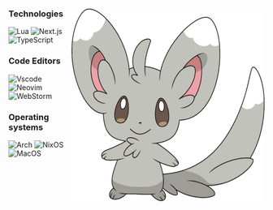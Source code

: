 <div align="center">

<img align="right" src="585965054f6ae202fedf285f.png" width="380px" height="380px">

<div align="left">
  
### Technologies
![Lua](https://img.shields.io/badge/Lua%20-FFFFFF?style=for-the-badge&logo=lua&logoColor=000000)
![Next.js](https://img.shields.io/badge/Next.js%20-FFFFFF?style=for-the-badge&logo=next.js&logoColor=000000)
![TypeScript](https://img.shields.io/badge/Typescript%20-FFFFFF?style=for-the-badge&logo=typescript&logoColor=000000)


### Code Editors  
![Vscode](https://img.shields.io/badge/%20Vscode-FFFFFF?style=for-the-badge&logo=vscodium&logoColor=000000)
![Neovim](https://img.shields.io/badge/%20Neovim-FFFFFF?style=for-the-badge&logo=neovim&logoColor=000000)
![WebStorm](https://img.shields.io/badge/%20WebStorm-FFFFFF?style=for-the-badge&logo=webstorm&logoColor=000000)


### Operating systems
![Arch](https://img.shields.io/badge/Arch%20-FFFFFF?style=for-the-badge&logo=arch-linux&logoColor=000000)
![NixOS](https://img.shields.io/badge/NixOS%20-FFFFFF?style=for-the-badge&logo=nixos&logoColor=000000)
![MacOS](https://img.shields.io/badge/MacOS%20-FFFFFF?style=for-the-badge&logo=macos&logoColor=000000)
</div>
